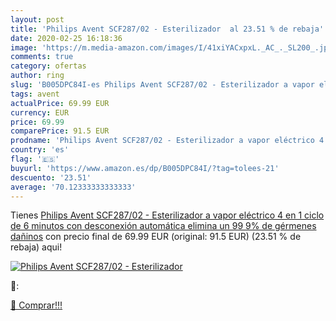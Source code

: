 ```yaml
---
layout: post
title: 'Philips Avent SCF287/02 - Esterilizador  al 23.51 % de rebaja'
date: 2020-02-25 16:18:36
image: 'https://m.media-amazon.com/images/I/41xiYACxpxL._AC_._SL200_.jpg'
comments: true
category: ofertas
author: ring
slug: 'B005DPC84I-es Philips Avent SCF287/02 - Esterilizador a vapor eléctrico...'
tags: avent
actualPrice: 69.99 EUR
currency: EUR
price: 69.99
comparePrice: 91.5 EUR
prodname: 'Philips Avent SCF287/02 - Esterilizador a vapor eléctrico 4 en 1  ciclo de 6 minutos con desconexión automática  elimina un 99 9% de gérmenes dañinos'
country: 'es'
flag: '🇪🇸'
buyurl: 'https://www.amazon.es/dp/B005DPC84I/?tag=tolees-21'
descuento: '23.51'
average: '70.12333333333333'
---
```


Tienes [Philips Avent SCF287/02 - Esterilizador a vapor eléctrico 4 en 1  ciclo de 6 minutos con desconexión automática  elimina un 99 9% de gérmenes dañinos](https://www.amazon.es/dp/B005DPC84I/?tag=tolees-21) con precio final de  69.99 EUR (original: 91.5 EUR) (23.51 %  de rebaja) aqui!

[![Philips Avent SCF287/02 - Esterilizador ](https://m.media-amazon.com/images/I/41xiYACxpxL._AC_._SL200_.jpg)](https://www.amazon.es/dp/B005DPC84I/?tag=tolees-21)

🔎:


[🛒 Comprar!!!](https://www.amazon.es/dp/B005DPC84I/?tag=tolees-21)
